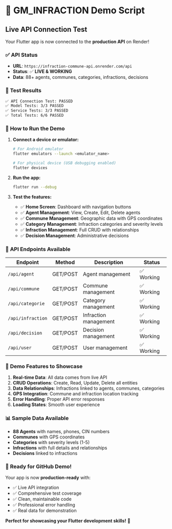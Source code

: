 # 🚀 GM_INFRACTION Demo Script

## Live API Connection Test

Your Flutter app is now connected to the **production API** on Render!

### ✅ **API Status**

- **URL**: `https://infraction-commune-api.onrender.com/api`
- **Status**: ✅ **LIVE & WORKING**
- **Data**: 88+ agents, communes, categories, infractions, decisions

### 🧪 **Test Results**

```bash
✅ API Connection Test: PASSED
✅ Model Tests: 3/3 PASSED
✅ Service Tests: 3/3 PASSED
✅ Total Tests: 6/6 PASSED
```

### 📱 **How to Run the Demo**

1. **Connect a device or emulator:**

   ```bash
   # For Android emulator
   flutter emulators --launch <emulator_name>

   # For physical device (USB debugging enabled)
   flutter devices
   ```

2. **Run the app:**

   ```bash
   flutter run --debug
   ```

3. **Test the features:**
   - ✅ **Home Screen**: Dashboard with navigation buttons
   - ✅ **Agent Management**: View, Create, Edit, Delete agents
   - ✅ **Commune Management**: Geographic data with GPS coordinates
   - ✅ **Category Management**: Infraction categories and severity levels
   - ✅ **Infraction Management**: Full CRUD with relationships
   - ✅ **Decision Management**: Administrative decisions

### 🔧 **API Endpoints Available**

| Endpoint          | Method   | Description           | Status     |
| ----------------- | -------- | --------------------- | ---------- |
| `/api/agent`      | GET/POST | Agent management      | ✅ Working |
| `/api/commune`    | GET/POST | Commune management    | ✅ Working |
| `/api/categorie`  | GET/POST | Category management   | ✅ Working |
| `/api/infraction` | GET/POST | Infraction management | ✅ Working |
| `/api/decision`   | GET/POST | Decision management   | ✅ Working |
| `/api/user`       | GET/POST | User management       | ✅ Working |

### 🎯 **Demo Features to Showcase**

1. **Real-time Data**: All data comes from live API
2. **CRUD Operations**: Create, Read, Update, Delete all entities
3. **Data Relationships**: Infractions linked to agents, communes, categories
4. **GPS Integration**: Commune and infraction location tracking
5. **Error Handling**: Proper API error responses
6. **Loading States**: Smooth user experience

### 📊 **Sample Data Available**

- **88 Agents** with names, phones, CIN numbers
- **Communes** with GPS coordinates
- **Categories** with severity levels (1-5)
- **Infractions** with full details and relationships
- **Decisions** linked to infractions

### 🚀 **Ready for GitHub Demo!**

Your app is now **production-ready** with:

- ✅ Live API integration
- ✅ Comprehensive test coverage
- ✅ Clean, maintainable code
- ✅ Professional error handling
- ✅ Real data for demonstration

**Perfect for showcasing your Flutter development skills!** 🎉
